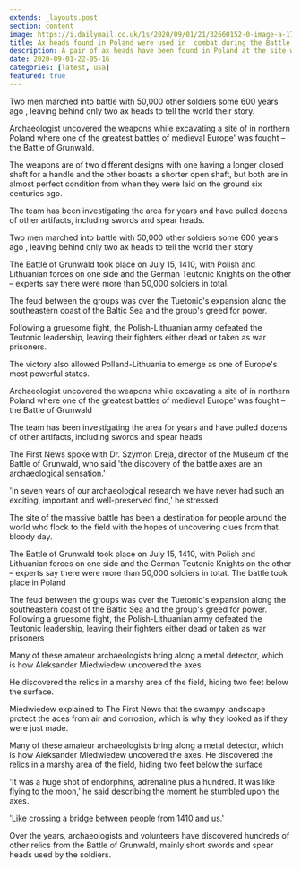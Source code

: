 ```yaml
---
extends: _layouts.post
section: content
image: https://i.dailymail.co.uk/1s/2020/09/01/21/32660152-0-image-a-17_1598991217642.jpg 
title: Ax heads found in Poland were used in  combat during the Battle of Grunwald some 600 years ago  
description: A pair of ax heads have been found in Poland at the site where the gruesome Battle of Grunwald took place some 600 years ago and a well-preserved due to the marshy environment. 
date: 2020-09-01-22-05-16 
categories: [latest, usa] 
featured: true 
--- 
```

Two men marched into battle with 50,000 other soldiers some 600 years ago , leaving behind only two ax heads to tell the world their story.

Archaeologist uncovered the weapons while excavating a site of in northern Poland where one of the greatest battles of medieval Europe' was fought – the Battle of Grunwald.

The weapons are of two different designs with one having a longer closed shaft for a handle and the other boasts a shorter open shaft, but both are in almost perfect condition from when they were laid on the ground six centuries ago.

The team has been investigating the area for years and have pulled dozens of other artifacts, including swords and spear heads.

Two men marched into battle with 50,000 other soldiers some 600 years ago , leaving behind only two ax heads to tell the world their story

The Battle of Grunwald took place on July 15, 1410, with Polish and Lithuanian forces on one side and the German Teutonic Knights on the other – experts say there were more than 50,000 soldiers in total.

The feud between the groups was over the Tuetonic's expansion along the southeastern coast of the Baltic Sea and the group's greed for power.

Following a gruesome fight, the Polish-Lithuanian army defeated the Teutonic leadership, leaving their fighters either dead or taken as war prisoners.

The victory also allowed Polland-Lithuania to emerge as one of Europe's most powerful states.

Archaeologist uncovered the weapons while excavating a site of in northern Poland where one of the greatest battles of medieval Europe' was fought – the Battle of Grunwald

The team has been investigating the area for years and have pulled dozens of other artifacts, including swords and spear heads

The First News spoke with Dr. Szymon Dreja, director of the Museum of the Battle of Grunwald, who said 'the discovery of the battle axes are an archaeological sensation.'

'In seven years of our archaeological research we have never had such an exciting, important and well-preserved find,' he stressed.

The site of the massive battle has been a destination for people around the world who flock to the field with the hopes of uncovering clues from that bloody day.

The Battle of Grunwald took place on July 15, 1410, with Polish and Lithuanian forces on one side and the German Teutonic Knights on the other – experts say there were more than 50,000 soldiers in totat. The battle took place in Poland

The feud between the groups was over the Tuetonic's expansion along the southeastern coast of the Baltic Sea and the group's greed for power. Following a gruesome fight, the Polish-Lithuanian army defeated the Teutonic leadership, leaving their fighters either dead or taken as war prisoners

Many of these amateur archaeologists bring along a metal detector, which is how Aleksander Miedwiedew uncovered the axes.

He discovered the relics in a marshy area of the field, hiding two feet below the surface.

Miedwiedew explained to The First News that the swampy landscape protect the aces from air and corrosion, which is why they looked as if they were just made.

Many of these amateur archaeologists bring along a metal detector, which is how Aleksander Miedwiedew uncovered the axes. He discovered the relics in a marshy area of the field, hiding two feet below the surface

'It was a huge shot of endorphins, adrenaline plus a hundred. It was like flying to the moon,' he said describing the moment he stumbled upon the axes.

'Like crossing a bridge between people from 1410 and us.'

Over the years, archaeologists and volunteers have discovered hundreds of other relics from the Battle of Grunwald, mainly short swords and spear heads used by the soldiers.

